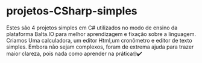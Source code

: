 # projetos-CSharp-simples
Estes são 4 projetos simples em C# utilizados no modo de ensino da plataforma Balta.IO para melhor aprendizagem e fixação sobre a linguagem.
Criamos Uma calculadora, um editor Html,um cronômetro e editor de texto simples.
Embora não sejam complexos, foram de extrema ajuda para trazer maior clareza, pois nada como aprender na prática🤓✔️ 

